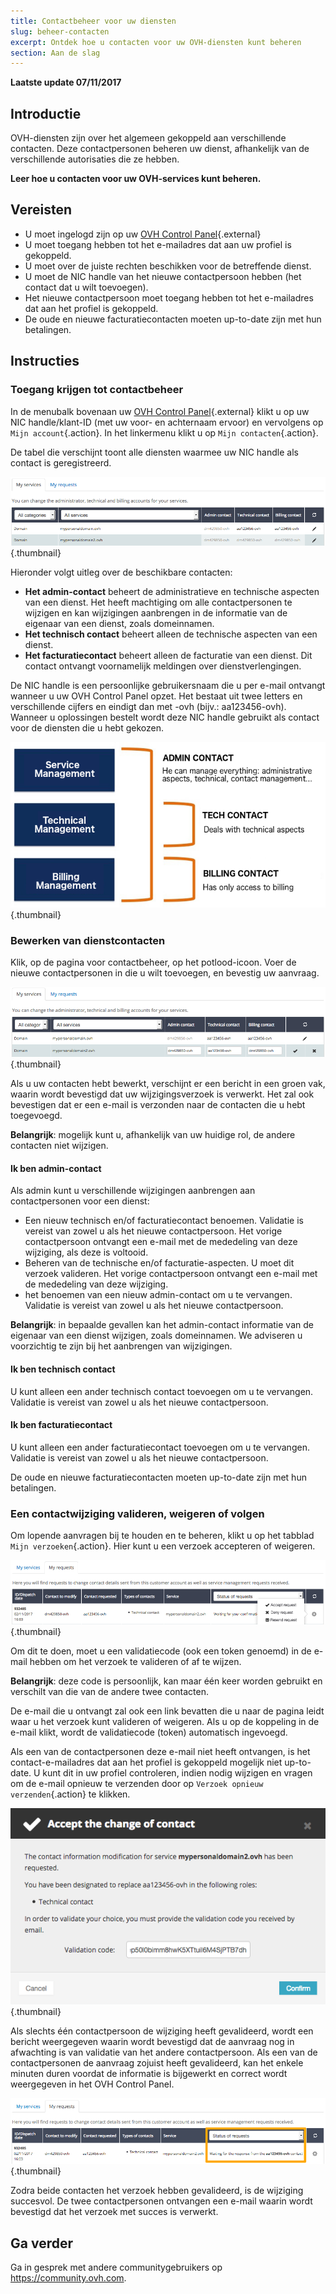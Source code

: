 ```yaml
---
title: Contactbeheer voor uw diensten
slug: beheer-contacten
excerpt: Ontdek hoe u contacten voor uw OVH-diensten kunt beheren
section: Aan de slag
---
```


**Laatste update 07/11/2017** 

## Introductie

OVH-diensten zijn over het algemeen gekoppeld aan verschillende contacten. Deze contactpersonen beheren uw dienst, afhankelijk van de verschillende autorisaties die ze hebben.

**Leer hoe u contacten voor uw OVH-services kunt beheren.**


## Vereisten

- U moet ingelogd zijn op uw [OVH Control Panel](https://www.ovh.com/auth/?action=gotomanager){.external}
- U moet toegang hebben tot het e-mailadres dat aan uw profiel is gekoppeld.
- U moet over de juiste rechten beschikken voor de betreffende dienst.
- U moet de NIC handle van het nieuwe contactpersoon hebben (het contact dat u wilt toevoegen).
- Het nieuwe contactpersoon moet toegang hebben tot het e-mailadres dat aan het profiel is gekoppeld.
- De oude en nieuwe facturatiecontacten moeten up-to-date zijn met hun betalingen.


## Instructies

### Toegang krijgen tot contactbeheer

In de menubalk bovenaan uw [OVH Control Panel](https://www.ovh.com/auth/?action=gotomanager){.external} klikt u op uw NIC handle/klant-ID (met uw voor- en achternaam ervoor) en vervolgens op `Mijn account`{.action}. In het linkermenu klikt u op  `Mijn contacten`{.action}.

De tabel die verschijnt toont alle diensten waarmee uw NIC handle als contact is geregistreerd.

![Contactbeheer](images/contactmanagement1.png){.thumbnail}

Hieronder volgt uitleg over de beschikbare contacten:

- **Het admin-contact** beheert de administratieve en technische aspecten van een dienst. Het heeft machtiging om alle contactpersonen te wijzigen en kan wijzigingen aanbrengen in de informatie van de eigenaar van een dienst, zoals domeinnamen.
- **Het technisch contact** beheert alleen de technische aspecten van een dienst.
- **Het facturatiecontact** beheert alleen de facturatie van een dienst.  Dit contact ontvangt voornamelijk meldingen over dienstverlengingen. 

De NIC handle is een persoonlijke gebruikersnaam die u per e-mail ontvangt wanneer u uw OVH Control Panel opzet.  Het bestaat uit twee letters en verschillende cijfers en eindigt dan met -ovh (bijv.: aa123456-ovh). Wanneer u oplossingen bestelt wordt deze NIC handle gebruikt als contact voor de diensten die u hebt gekozen.

![Contactbeheer](images/contactmanagement21.png){.thumbnail}

### Bewerken van dienstcontacten

Klik, op de pagina voor contactbeheer, op het potlood-icoon.  Voer de nieuwe contactpersonen in die u wilt toevoegen, en bevestig uw aanvraag.

![Contactbeheer](images/contactmanagement3.png){.thumbnail}

Als u uw contacten hebt bewerkt, verschijnt er een bericht in een groen vak, waarin wordt bevestigd dat uw wijzigingsverzoek is verwerkt. Het zal ook bevestigen dat er een e-mail is verzonden naar de contacten die u hebt toegevoegd.

**Belangrijk**: mogelijk kunt u, afhankelijk van uw huidige rol, de andere contacten niet wijzigen.

#### Ik ben admin-contact

Als admin kunt u verschillende wijzigingen aanbrengen aan contactpersonen voor een dienst:

- Een nieuw technisch en/of facturatiecontact benoemen.  Validatie is vereist van zowel u als het nieuwe contactpersoon.  Het vorige contactpersoon ontvangt een e-mail met de mededeling van deze wijziging, als deze is voltooid.
- Beheren van de technische en/of facturatie-aspecten. U moet dit verzoek valideren. Het vorige contactpersoon ontvangt een e-mail met de mededeling van deze wijziging.
- het benoemen van een nieuw admin-contact om u te vervangen. Validatie is vereist van zowel u als het nieuwe contactpersoon.

**Belangrijk**: in bepaalde gevallen kan het admin-contact informatie van de eigenaar van een dienst wijzigen, zoals domeinnamen. We adviseren u voorzichtig te zijn bij het aanbrengen van wijzigingen.

#### Ik ben technisch contact

U kunt alleen een ander technisch contact toevoegen om u te vervangen. Validatie is vereist van zowel u als het nieuwe contactpersoon. 

#### Ik ben facturatiecontact

U kunt alleen een ander facturatiecontact toevoegen om u te vervangen. Validatie is vereist van zowel u als het nieuwe contactpersoon. 

De oude en nieuwe facturatiecontacten moeten up-to-date zijn met hun betalingen.

### Een contactwijziging valideren, weigeren of volgen

Om lopende aanvragen bij te houden en te beheren, klikt u op het tabblad `Mijn verzoeken`{.action}. Hier kunt u een verzoek accepteren of weigeren.

![Contactbeheer](images/contactmanagement4.png){.thumbnail}

Om dit te doen, moet u een validatiecode (ook een token genoemd) in de e-mail hebben om het verzoek te valideren of af te wijzen.

**Belangrijk**: deze code is persoonlijk, kan maar één keer worden gebruikt en verschilt van die van de andere twee contacten.

De e-mail die u ontvangt zal ook een link bevatten die u naar de pagina leidt waar u het verzoek kunt valideren of weigeren. Als u op de koppeling in de e-mail klikt, wordt de validatiecode (token) automatisch ingevoegd.

Als een van de contactpersonen deze e-mail niet heeft ontvangen, is het contact-e-mailadres dat aan het profiel is gekoppeld mogelijk niet up-to-date. U kunt dit in uw profiel controleren, indien nodig wijzigen en vragen om de e-mail opnieuw te verzenden door op `Verzoek opnieuw verzenden`{.action} te klikken.

![Contactbeheer](images/contactmanagement5.png){.thumbnail}

Als slechts één contactpersoon de wijziging heeft gevalideerd, wordt een bericht weergegeven waarin wordt bevestigd dat de aanvraag nog in afwachting is van validatie van het andere contactpersoon. Als een van de contactpersonen de aanvraag zojuist heeft gevalideerd, kan het enkele minuten duren voordat de informatie is bijgewerkt en correct wordt weergegeven in het OVH Control Panel.

![Contactbeheer](images/contactmanagement6.png){.thumbnail}

Zodra beide contacten het verzoek hebben gevalideerd, is de wijziging succesvol. De twee contactpersonen ontvangen een e-mail waarin wordt bevestigd dat het verzoek met succes is verwerkt.

## Ga verder

Ga in gesprek met andere communitygebruikers op <https://community.ovh.com>.
